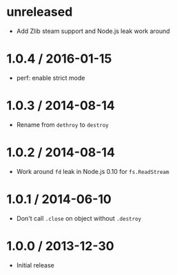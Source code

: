 unreleased
==========

  * Add Zlib steam support and Node.js leak work around

1.0.4 / 2016-01-15
==================

  * perf: enable strict mode

1.0.3 / 2014-08-14
==================

  * Rename from `dethroy` to `destroy`

1.0.2 / 2014-08-14
==================

  * Work around `fd` leak in Node.js 0.10 for `fs.ReadStream`

1.0.1 / 2014-06-10
==================

  * Don't call `.close` on object without `.destroy`

1.0.0 / 2013-12-30
==================

  * Initial release
